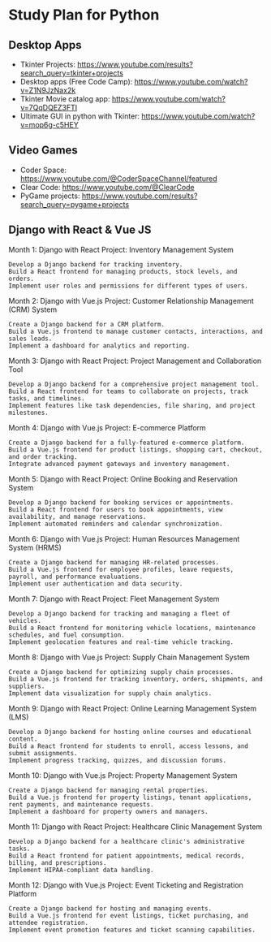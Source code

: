 # Study Plan for Python

## Desktop Apps

- Tkinter Projects: https://www.youtube.com/results?search_query=tkinter+projects
- Desktop apps (Free Code Camp): https://www.youtube.com/watch?v=Z1N9JzNax2k
- Tkinter Movie catalog app: https://www.youtube.com/watch?v=7QqDQEZ3FTI
- Ultimate GUI in python with Tkinter: https://www.youtube.com/watch?v=mop6g-c5HEY
  
## Video Games

- Coder Space: https://www.youtube.com/@CoderSpaceChannel/featured
- Clear Code: https://www.youtube.com/@ClearCode
- PyGame projects: https://www.youtube.com/results?search_query=pygame+projects
  
## Django with React & Vue JS

Month 1: Django with React
Project: Inventory Management System

    Develop a Django backend for tracking inventory.
    Build a React frontend for managing products, stock levels, and orders.
    Implement user roles and permissions for different types of users.

Month 2: Django with Vue.js
Project: Customer Relationship Management (CRM) System

    Create a Django backend for a CRM platform.
    Build a Vue.js frontend to manage customer contacts, interactions, and sales leads.
    Implement a dashboard for analytics and reporting.

Month 3: Django with React
Project: Project Management and Collaboration Tool

    Develop a Django backend for a comprehensive project management tool.
    Build a React frontend for teams to collaborate on projects, track tasks, and timelines.
    Implement features like task dependencies, file sharing, and project milestones.

Month 4: Django with Vue.js
Project: E-commerce Platform

    Create a Django backend for a fully-featured e-commerce platform.
    Build a Vue.js frontend for product listings, shopping cart, checkout, and order tracking.
    Integrate advanced payment gateways and inventory management.

Month 5: Django with React
Project: Online Booking and Reservation System

    Develop a Django backend for booking services or appointments.
    Build a React frontend for users to book appointments, view availability, and manage reservations.
    Implement automated reminders and calendar synchronization.

Month 6: Django with Vue.js
Project: Human Resources Management System (HRMS)

    Create a Django backend for managing HR-related processes.
    Build a Vue.js frontend for employee profiles, leave requests, payroll, and performance evaluations.
    Implement user authentication and data security.

Month 7: Django with React
Project: Fleet Management System

    Develop a Django backend for tracking and managing a fleet of vehicles.
    Build a React frontend for monitoring vehicle locations, maintenance schedules, and fuel consumption.
    Implement geolocation features and real-time vehicle tracking.

Month 8: Django with Vue.js
Project: Supply Chain Management System

    Create a Django backend for optimizing supply chain processes.
    Build a Vue.js frontend for tracking inventory, orders, shipments, and suppliers.
    Implement data visualization for supply chain analytics.

Month 9: Django with React
Project: Online Learning Management System (LMS)

    Develop a Django backend for hosting online courses and educational content.
    Build a React frontend for students to enroll, access lessons, and submit assignments.
    Implement progress tracking, quizzes, and discussion forums.

Month 10: Django with Vue.js
Project: Property Management System

    Create a Django backend for managing rental properties.
    Build a Vue.js frontend for property listings, tenant applications, rent payments, and maintenance requests.
    Implement a dashboard for property owners and managers.

Month 11: Django with React
Project: Healthcare Clinic Management System

    Develop a Django backend for a healthcare clinic's administrative tasks.
    Build a React frontend for patient appointments, medical records, billing, and prescriptions.
    Implement HIPAA-compliant data handling.

Month 12: Django with Vue.js
Project: Event Ticketing and Registration Platform

    Create a Django backend for hosting and managing events.
    Build a Vue.js frontend for event listings, ticket purchasing, and attendee registration.
    Implement event promotion features and ticket scanning capabilities.

